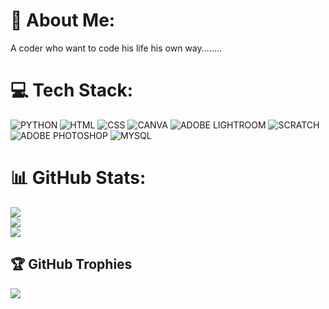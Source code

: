 # 💫 About Me:
A coder who want to code his life his own way........
# 💻 Tech Stack:
![PYTHON](https://img.shields.io/badge/PYTHON-3670A0) ![HTML](https://img.shields.io/badge/HTML-F98A15) ![CSS](https://img.shields.io/badge/CSS-1579a8) ![CANVA](https://img.shields.io/badge/CANVA-15F9EB) ![ADOBE LIGHTROOM](https://img.shields.io/badge/ADOBELIGHTROOM-2B62FE) ![SCRATCH](https://img.shields.io/badge/SCRATCH-FA4C00) ![ADOBE PHOTOSHOP](https://img.shields.io/badge/ADOBEPHOTOSHOP-2BA8FE)  ![MYSQL](https://img.shields.io/badge/MYSQL-blue)
# 📊 GitHub Stats:
![](https://github-readme-stats.vercel.app/api?username=mayank785&theme=radical&hide_border=false&include_all_commits=true&count_private=true)<br/>
![](https://github-readme-streak-stats.herokuapp.com/?user=mayank785&theme=radical&hide_border=false)<br/>
![](https://github-readme-stats.vercel.app/api/top-langs/?username=mayank785&theme=radical&hide_border=false&include_all_commits=true&count_private=true&layout=compact)

## 🏆 GitHub Trophies
![](https://github-profile-trophy.vercel.app/?username=mayank785&theme=radical&no-frame=false&no-bg=true&margin-w=4)

